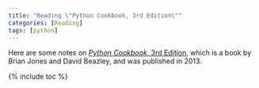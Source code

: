 ```yaml
---
title: "Reading \"Python Cookbook, 3rd Edition\""
categories: [Reading]
tags: [python]
---
```


Here are some notes on [*Python Cookbook*, 3rd Edition](http://shop.oreilly.com/product/0636920027072.do), which is a book by Brian Jones and David Beazley, and was published in 2013.

{% include toc %}